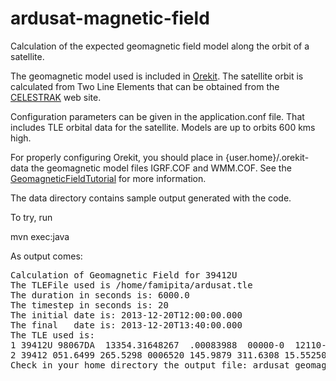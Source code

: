 ardusat-magnetic-field
======================

Calculation of the expected geomagnetic field model along the orbit of a satellite.

The geomagnetic model used is included in <a href="https://www.orekit.org/">Orekit</a>. 
The satellite orbit is calculated from 
Two Line Elements that can be obtained from the <a href="celestrak.com/NORAD/elements/">CELESTRAK</a>
web site.

Configuration parameters can be given in the application.conf file. That
includes TLE orbital data for the satellite. Models are up to orbits 600 kms high. 

For properly configuring Orekit, you should place in {user.home}/.orekit-data 
the geomagnetic model files IGRF.COF and WMM.COF. 
See  the <a href="https://www.orekit.org/forge/projects/orekit/wiki/GeomagneticFieldTutorial">GeomagneticFieldTutorial</a>
for more information.

The data directory contains sample output generated with the code.
 
To try, run 

mvn exec:java

As output comes:
<pre>
Calculation of Geomagnetic Field for 39412U
The TLEFile used is /home/famipita/ardusat.tle
The duration in seconds is: 6000.0
The timestep in seconds is: 20
The initial date is: 2013-12-20T12:00:00.000
The final   date is: 2013-12-20T13:40:00.000
The TLE used is:
1 39412U 98067DA  13354.31648267  .00083988  00000-0  12110-2 0   952
2 39412 051.6499 265.5298 0006520 145.9879 311.6308 15.55250916  4777
Check in your home directory the output file: ardusat_geomagnetic_field.dat
</pre>


